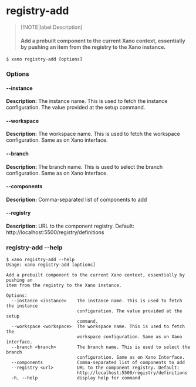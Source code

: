 # registry-add
>[!NOTE|label:Description]
> #### Add a prebuilt component to the current Xano context, essentially by pushing an item from the registry to the Xano instance.

```term
$ xano registry-add [options]
```
### Options

#### --instance <instance>
**Description:** The instance name. This is used to fetch the instance configuration. The value provided at the setup command.
#### --workspace <workspace>
**Description:** The workspace name. This is used to fetch the workspace configuration. Same as on Xano interface.
#### --branch <branch>
**Description:** The branch name. This is used to select the branch configuration. Same as on Xano Interface.
#### --components
**Description:** Comma-separated list of components to add
#### --registry <url>
**Description:** URL to the component registry. Default: http://localhost:5500/registry/definitions

### registry-add --help
```term
$ xano registry-add --help
Usage: xano registry-add [options]

Add a prebuilt component to the current Xano context, essentially by pushing an
item from the registry to the Xano instance.

Options:
  --instance <instance>    The instance name. This is used to fetch the instance
                           configuration. The value provided at the setup
                           command.
  --workspace <workspace>  The workspace name. This is used to fetch the
                           workspace configuration. Same as on Xano interface.
  --branch <branch>        The branch name. This is used to select the branch
                           configuration. Same as on Xano Interface.
  --components             Comma-separated list of components to add
  --registry <url>         URL to the component registry. Default:
                           http://localhost:5500/registry/definitions
  -h, --help               display help for command
```
